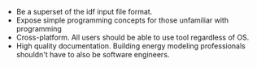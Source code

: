 - Be a superset of the idf input file format.
- Expose simple programming concepts for those unfamiliar with
  programming
- Cross-platform. All users should be able to use tool regardless of
  OS.
- High quality documentation. Building energy modeling professionals
  shouldn't have to also be software engineers.
